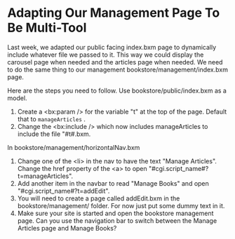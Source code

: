 # Adapting Our Management Page To Be Multi-Tool

Last week, we adapted our public facing index.bxm page to dynamically include whatever file we passed to it. This way we could display the carousel page when needed and the articles page when needed. We need to do the same thing to our management bookstore/management/index.bxm page.&#x20;

Here are the steps you need to follow. Use bookstore/public/index.bxm as a model.

1. Create a \<bx:param /> for the variable "t" at the top of the page. Default that to `manageArticles` .
2. Change the \<bx:include /> which now includes manageArticles  to include the file "#t#.bxm.&#x20;



In bookstore/management/horizontalNav.bxm

1. Change one of the \<li> in the nav to have the text "Manage Articles". Change the href property of the \<a> to open "#cgi.script\_name#?t=manageArticles".
2. Add another item in the navbar to read "Manage Books" and open "#cgi.script\_name#?t=addEdit".
3. You will need to create a page called addEdit.bxm in the bookstore/management/ folder. For now just put some dummy text in it.&#x20;
4. Make sure your site is started and open the bookstore management page. Can you use the navigation bar to switch between the Manage Articles page and Manage Books?&#x20;
